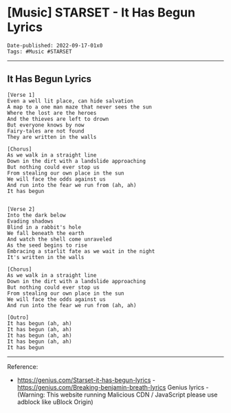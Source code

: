 # [Music] STARSET - It Has Begun Lyrics

```
Date-published: 2022-09-17-01x0
Tags: #Music #STARSET
```

---

## It Has Begun Lyrics

```
[Verse 1]
Even a well lit place, can hide salvation
A map to a one man maze that never sees the sun
Where the lost are the heroes
And the thieves are left to drown
But everyone knows by now
Fairy-tales are not found
They are written in the walls

[Chorus]
As we walk in a straight line
Down in the dirt with a landslide approaching
But nothing could ever stop us
From stealing our own place in the sun
We will face the odds against us
And run into the fear we run from (ah, ah)
It has begun


[Verse 2]
Into the dark below
Evading shadows
Blind in a rabbit's hole
We fall beneath the earth
And watch the shell come unraveled
As the seed begins to rise
Embracing a starlit fate as we wait in the night
It's written in the walls

[Chorus]
As we walk in a straight line
Down in the dirt with a landslide approaching
But nothing could ever stop us
From stealing our own place in the sun
We will face the odds against us
And run into the fear we run from (ah, ah)

[Outro]
It has begun (ah, ah)
It has begun (ah, ah)
It has begun (ah, ah)
It has begun (ah, ah)
It has begun
```


---

Reference:

* <https://genius.com/Starset-it-has-begun-lyrics> -https://genius.com/Breaking-benjamin-breath-lyrics Genius lyrics - (Warning: This website running Malicious CDN / JavaScript please use adblock like uBlock Origin)
